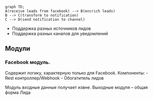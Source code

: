 ```mermaid
graph TD;
A(receive leads from facebook) --> B(encrich leads)
B --> C(transform to notification)
C --> D(send notification to channel)
```

- Поддержка разных источников лидов
- Поддержка разных каналов для уведомлений

## Модули
### Facebook модуль.
Содержит логику, характерную только для Facebook. 
Компоненты:
	- Rest контроллер/Webhook
	- Обогатитель лидов 

Модуль входные данные получает извне.
Выходные модуля – общая форма Лида
<!--stackedit_data:
eyJoaXN0b3J5IjpbLTE3MjAwNDQyMDcsNjc0ODU2OTY1LC0xNT
E0OTk1NDIyLDIxMjUxMjE0NTVdfQ==
-->